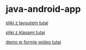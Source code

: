 # java-android-app
[pliki z layoutem tutaj](https://github.com/thezapalsky/java-android-app/tree/master/app/src/main/res/layout) 

[pliki z klasami tutaj](https://github.com/thezapalsky/java-android-app/tree/master/app/src/main/java/com/example/mikosz/projektkoncowyzapalskimikolaj)

[demo w formie wideo tutaj](#soon)
